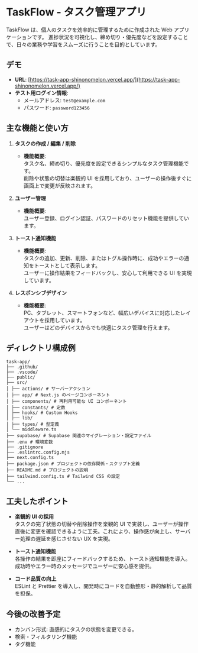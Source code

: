 # TaskFlow - タスク管理アプリ

TaskFlow は、個人のタスクを効率的に管理するために作成された Web アプリケーションです。
進捗状況を可視化し、締め切り・優先度などを設定することで、日々の業務や学習をスムーズに行うことを目的としています。

## デモ

- **URL**: [https://task-app-shinonomelon.vercel.app/](https://task-app-shinonomelon.vercel.app/)
- **テスト用ログイン情報**:
  - メールアドレス: `test@example.com`
  - パスワード: `password123456`


## 主な機能と使い方

1. **タスクの作成 / 編集 / 削除**
   - **機能概要**:  
     タスク名、締め切り、優先度を設定できるシンプルなタスク管理機能です。  
     削除や状態の切替は楽観的 UI を採用しており、ユーザーの操作後すぐに画面上で変更が反映されます。


2. **ユーザー管理**
   - **機能概要**:  
     ユーザー登録、ログイン認証、パスワードのリセット機能を提供しています。

3. **トースト通知機能**
   - **機能概要**:  
     タスクの追加、更新、削除、またはトグル操作時に、成功やエラーの通知をトーストとして表示します。  
     ユーザーに操作結果をフィードバックし、安心して利用できる UI を実現しています。

4. **レスポンシブデザイン**
   - **機能概要**:  
     PC、タブレット、スマートフォンなど、幅広いデバイスに対応したレイアウトを採用しています。  
     ユーザーはどのデバイスからでも快適にタスク管理を行えます。



## ディレクトリ構成例

```
task-app/
├── .github/
├── .vscode/
├── public/
├── src/
│ ├── actions/ # サーバーアクション
│ ├── app/ # Next.js のページコンポーネント
│ ├── components/ # 再利用可能な UI コンポーネント
│ ├── constants/ # 定数
│ ├── hooks/ # Custom Hooks
│ ├── lib/
│ ├── types/ # 型定義
│ └── middleware.ts
├── supabase/ # Supabase 関連のマイグレーション・設定ファイル
├── .env # 環境変数
├── .gitignore
├── .eslintrc.config.mjs
├── next.config.ts
├── package.json # プロジェクトの依存関係・スクリプト定義
├── README.md # プロジェクトの説明
├── tailwind.config.ts # Tailwind CSS の設定
└── ...
```


## 工夫したポイント

- **楽観的 UI の採用**  
  タスクの完了状態の切替や削除操作を楽観的 UI で実装し、ユーザーが操作直後に変更を確認できるように工夫。これにより、操作感が向上し、サーバー処理の遅延を感じさせない UX を実現。

- **トースト通知機能**  
  各操作の結果を即座にフィードバックするため、トースト通知機能を導入。成功時やエラー時のメッセージでユーザーに安心感を提供。

- **コード品質の向上**  
  ESLint と Prettier を導入し、開発時にコードを自動整形・静的解析して品質を担保。


## 今後の改善予定

- カンバン形式: 直感的にタスクの状態を変更できる。
- 検索・フィルタリング機能
- タグ機能



